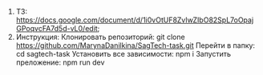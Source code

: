 1) ТЗ: https://docs.google.com/document/d/1i0vOtUF8ZvIwZIbO82SpL7oOpajGPoqvcFA7d5d-vL0/edit;
2) Инструкция:
Клонировать репозиторий: git clone https://github.com/MarynaDanilkina/SagTech-task.git
Перейти в папку: cd sagtech-task
Установить все зависимости: npm i
Запустить преложение: npm run dev